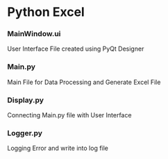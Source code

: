 # Python Excel

### MainWindow.ui
User Interface File created using PyQt Designer

### Main.py
Main File for Data Processing and Generate Excel File

### Display.py
Connecting Main.py file with User Interface

### Logger.py
Logging Error and write into log file
